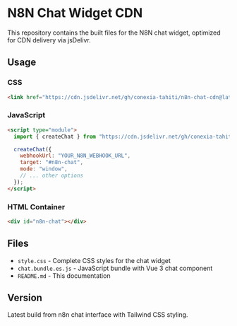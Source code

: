 # N8N Chat Widget CDN

This repository contains the built files for the N8N chat widget, optimized for CDN delivery via jsDelivr.

## Usage

### CSS
```html
<link href="https://cdn.jsdelivr.net/gh/conexia-tahiti/n8n-chat-cdn@latest/style.css" rel="stylesheet" />
```

### JavaScript
```html
<script type="module">
  import { createChat } from "https://cdn.jsdelivr.net/gh/conexia-tahiti/n8n-chat-cdn@latest/chat.bundle.es.js";

  createChat({
    webhookUrl: "YOUR_N8N_WEBHOOK_URL",
    target: "#n8n-chat",
    mode: "window",
    // ... other options
  });
</script>
```

### HTML Container
```html
<div id="n8n-chat"></div>
```

## Files

- `style.css` - Complete CSS styles for the chat widget
- `chat.bundle.es.js` - JavaScript bundle with Vue 3 chat component
- `README.md` - This documentation

## Version

Latest build from n8n chat interface with Tailwind CSS styling.